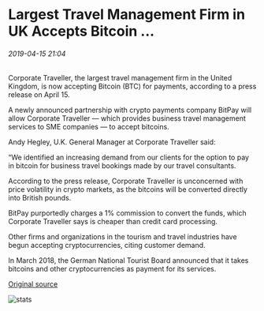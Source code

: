 # Largest Travel Management Firm in UK Accepts Bitcoin ...

###### 2019-04-15 21:04

Corporate Traveller, the largest travel management firm in the United Kingdom, is now accepting Bitcoin (BTC) for payments, according to a press release on April 15.

A newly announced partnership with crypto payments company BitPay will allow Corporate Traveller — which provides business travel management services to SME companies — to accept bitcoins.

Andy Hegley, U.K. General Manager at Corporate Traveller said:

“We identified an increasing demand from our clients for the option to pay in bitcoin for business travel bookings made by our travel consultants.

According to the press release, Corporate Traveller is unconcerned with price volatility in crypto markets, as the bitcoins will be converted directly into British pounds.

BitPay purportedly charges a 1% commission to convert the funds, which Corporate Traveller says is cheaper than credit card processing.

Other firms and organizations in the tourism and travel industries have begun accepting cryptocurrencies, citing customer demand.

In March 2018, the German National Tourist Board announced that it takes bitcoins and other cryptocurrencies as payment for its services.

[Original source](https://cointelegraph.com/news/largest-travel-management-firm-in-uk-accepts-bitcoin)

![stats](https://c.statcounter.com/11760860/0/a89fa40b/1/ "stats")